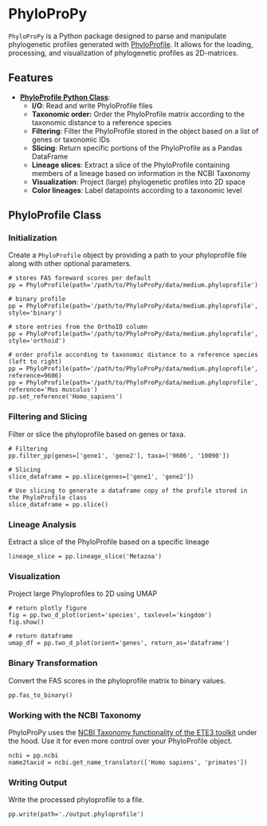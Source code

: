 # PhyloProPy

`PhyloProPy` is a Python package designed to parse and manipulate phylogenetic profiles generated with [PhyloProfile](https://github.com/BIONF/PhyloProfile). It allows for the loading, processing, and visualization of phylogenetic profiles as 2D-matrices.

## Features

- [**PhyloProfile Python Class**](#phyloprofile-class):
  - **I/O**: Read and write PhyloProfile files
  - **Taxonomic order:** Order the PhyloProfile matrix according to the taxonomic distance to a reference species
  - **Filtering**: Filter the PhyloProfile stored in the object based on a list of genes or taxonomic IDs
  - **Slicing**: Return specific portions of the PhyloProfile as a Pandas DataFrame
  - **Lineage slices**: Extract a slice of the PhyloProfile containing members of a lineage based on information in the NCBI Taxonomy
  - **Visualization**: Project (large) phylogenetic profiles into 2D space
  - **Color lineages**: Label datapoints according to a taxonomic level

## PhyloProfile Class

### Initialization

Create a `PhyloProfile` object by providing a path to your phyloprofile file along with other optional parameters.
```
# stores FAS foreward scores per default
pp = PhyloProfile(path='/path/to/PhyloProPy/data/medium.phyloprofile')

# binary profile
pp = PhyloProfile(path='/path/to/PhyloProPy/data/medium.phyloprofile', style='binary')

# store entries from the OrthoID column
pp = PhyloProfile(path='/path/to/PhyloProPy/data/medium.phyloprofile', style='orthoid')

# order profile according to taxonomic distance to a reference species (left to right)
pp = PhyloProfile(path='/path/to/PhyloProPy/data/medium.phyloprofile', reference=9606)
pp = PhyloProfile(path='/path/to/PhyloProPy/data/medium.phyloprofile', reference='Mus musculus')
pp.set_reference('Homo_sapiens')

```

### Filtering and Slicing

Filter or slice the phyloprofile based on genes or taxa.
```
# Filtering 
pp.filter_pp(genes=['gene1', 'gene2'], taxa=['9606', '10090'])

# Slicing
slice_dataframe = pp.slice(genes=['gene1', 'gene2'])

# Use slicing to generate a dataframe copy of the profile stored in the PhyloProfile class
slice_dataframe = pp.slice()
```

### Lineage Analysis

Extract a slice of the PhyloProfile based on a specific lineage
```
lineage_slice = pp.lineage_slice('Metazoa')
```

### Visualization

Project large Phyloprofiles to 2D using UMAP 

```
# return plotly figure
fig = pp.two_d_plot(orient='species', taxlevel='kingdom')
fig.show()

# return dataframe
umap_df = pp.two_d_plot(orient='genes', return_as='dataframe')
```

### Binary Transformation

Convert the FAS scores in the phyloprofile matrix to binary values.
```
pp.fas_to_binary()
```

### Working with the NCBI Taxonomy 

PhyloProPy uses the [NCBI Taxonomy functionality of the ETE3 toolkit](http://etetoolkit.org/docs/latest/tutorial/tutorial_ncbitaxonomy.html) under the hood. Use it for even more control over your PhyloProfile object.

```
ncbi = pp.ncbi
name2taxid = ncbi.get_name_translator(['Homo sapiens', 'primates'])
```

### Writing Output

Write the processed phyloprofile to a file.
```
pp.write(path='./output.phyloprofile')
```









